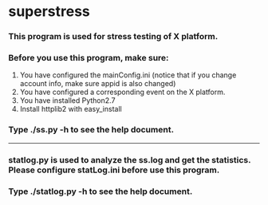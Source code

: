 # superstress
### This program is used for stress testing of X platform.
### Before you use this program, make sure:
1. You have configured the mainConfig.ini (notice that if you change account info, make sure appid is also changed)
2. You have configured a corresponding event on the X platform.
3. You have installed Python2.7
4. Install httplib2 with easy_install

### Type ./ss.py -h to see the help document.

------------------

### statlog.py is used to analyze the ss.log and get the statistics. Please configure statLog.ini before use this program.
### Type ./statlog.py -h to see the help document.